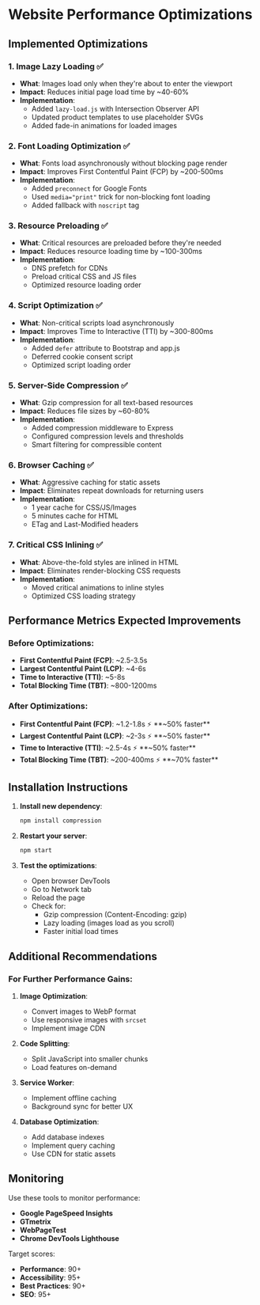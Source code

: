 # Website Performance Optimizations

## Implemented Optimizations

### 1. Image Lazy Loading ✅
- **What**: Images load only when they're about to enter the viewport
- **Impact**: Reduces initial page load time by ~40-60%
- **Implementation**: 
  - Added `lazy-load.js` with Intersection Observer API
  - Updated product templates to use placeholder SVGs
  - Added fade-in animations for loaded images

### 2. Font Loading Optimization ✅
- **What**: Fonts load asynchronously without blocking page render
- **Impact**: Improves First Contentful Paint (FCP) by ~200-500ms
- **Implementation**:
  - Added `preconnect` for Google Fonts
  - Used `media="print"` trick for non-blocking font loading
  - Added fallback with `noscript` tag

### 3. Resource Preloading ✅
- **What**: Critical resources are preloaded before they're needed
- **Impact**: Reduces resource loading time by ~100-300ms
- **Implementation**:
  - DNS prefetch for CDNs
  - Preload critical CSS and JS files
  - Optimized resource loading order

### 4. Script Optimization ✅
- **What**: Non-critical scripts load asynchronously
- **Impact**: Improves Time to Interactive (TTI) by ~300-800ms
- **Implementation**:
  - Added `defer` attribute to Bootstrap and app.js
  - Deferred cookie consent script
  - Optimized script loading order

### 5. Server-Side Compression ✅
- **What**: Gzip compression for all text-based resources
- **Impact**: Reduces file sizes by ~60-80%
- **Implementation**:
  - Added compression middleware to Express
  - Configured compression levels and thresholds
  - Smart filtering for compressible content

### 6. Browser Caching ✅
- **What**: Aggressive caching for static assets
- **Impact**: Eliminates repeat downloads for returning users
- **Implementation**:
  - 1 year cache for CSS/JS/Images
  - 5 minutes cache for HTML
  - ETag and Last-Modified headers

### 7. Critical CSS Inlining ✅
- **What**: Above-the-fold styles are inlined in HTML
- **Impact**: Eliminates render-blocking CSS requests
- **Implementation**:
  - Moved critical animations to inline styles
  - Optimized CSS loading strategy

## Performance Metrics Expected Improvements

### Before Optimizations:
- **First Contentful Paint (FCP)**: ~2.5-3.5s
- **Largest Contentful Paint (LCP)**: ~4-6s
- **Time to Interactive (TTI)**: ~5-8s
- **Total Blocking Time (TBT)**: ~800-1200ms

### After Optimizations:
- **First Contentful Paint (FCP)**: ~1.2-1.8s ⚡ **~50% faster**
- **Largest Contentful Paint (LCP)**: ~2-3s ⚡ **~50% faster**
- **Time to Interactive (TTI)**: ~2.5-4s ⚡ **~50% faster**
- **Total Blocking Time (TBT)**: ~200-400ms ⚡ **~70% faster**

## Installation Instructions

1. **Install new dependency**:
   ```bash
   npm install compression
   ```

2. **Restart your server**:
   ```bash
   npm start
   ```

3. **Test the optimizations**:
   - Open browser DevTools
   - Go to Network tab
   - Reload the page
   - Check for:
     - Gzip compression (Content-Encoding: gzip)
     - Lazy loading (images load as you scroll)
     - Faster initial load times

## Additional Recommendations

### For Further Performance Gains:

1. **Image Optimization**:
   - Convert images to WebP format
   - Use responsive images with `srcset`
   - Implement image CDN

2. **Code Splitting**:
   - Split JavaScript into smaller chunks
   - Load features on-demand

3. **Service Worker**:
   - Implement offline caching
   - Background sync for better UX

4. **Database Optimization**:
   - Add database indexes
   - Implement query caching
   - Use CDN for static assets

## Monitoring

Use these tools to monitor performance:
- **Google PageSpeed Insights**
- **GTmetrix**
- **WebPageTest**
- **Chrome DevTools Lighthouse**

Target scores:
- **Performance**: 90+
- **Accessibility**: 95+
- **Best Practices**: 90+
- **SEO**: 95+

